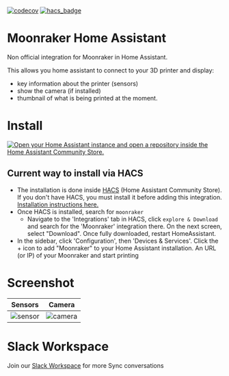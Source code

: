 [![codecov](https://codecov.io/github/marcolivierarsenault/moonraker-home-assistant/branch/main/graph/badge.svg?token=OT5PZG1QZE)](https://codecov.io/github/marcolivierarsenault/moonraker-home-assistant) 
[![hacs_badge](https://img.shields.io/badge/HACS-Default-blue.svg)](https://github.com/custom-components/hacs)


# Moonraker Home Assistant


Non official integration for Moonraker in Home Assistant. 

This allows you home assistant to connect to your 3D printer and display:
- key information about the printer (sensors)
- show the camera (if installed)
- thumbnail of what is being printed at the moment.

# Install

[![Open your Home Assistant instance and open a repository inside the Home Assistant Community Store.](https://my.home-assistant.io/badges/hacs_repository.svg)](https://my.home-assistant.io/redirect/hacs_repository/?owner=marcolivierarsenault&repository=moonraker-home-assistant&category=integration)

## Current way to install via HACS

* The installation is done inside [HACS](https://hacs.xyz/) (Home Assistant Community Store). If you don't have HACS, you must install it before adding this integration. [Installation instructions here.](https://hacs.xyz/docs/setup/download)
* Once HACS is installed, search for `moonraker`
  * Navigate to the 'Integrations' tab in HACS, click `explore & Download` and search for the 'Moonraker' integration there. On the next screen, select "Download". Once fully downloaded, restart HomeAssistant.
* In the sidebar, click 'Configuration', then 'Devices & Services'. Click the + icon to add "Moonraker" to your Home Assistant installation. An URL (or IP) of your Moonraker and start printing


# Screenshot
Sensors           |  Camera
:-------------------------:|:-------------------------:
![sensor](https://github.com/marcolivierarsenault/moonraker-home-assistant/blob/main/assets/sensors.png)  | ![camera](https://github.com/marcolivierarsenault/moonraker-home-assistant/blob/main/assets/camera.png)

# Slack Workspace

Join our [Slack Workspace](https://join.slack.com/t/moonraker-ha/shared_invite/zt-1q7rqkttj-SQ5N7qm9d1h6HqIONpDhZA) for more Sync conversations
